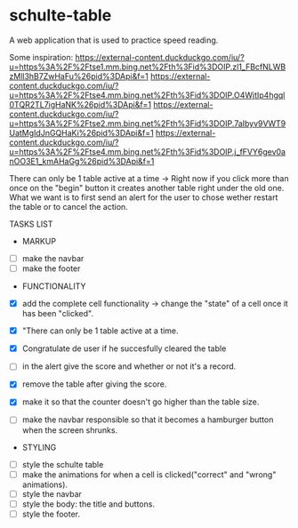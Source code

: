 # schulte-table
A web application that is used to practice speed reading.

Some inspiration:
https://external-content.duckduckgo.com/iu/?u=https%3A%2F%2Ftse1.mm.bing.net%2Fth%3Fid%3DOIP.zl1_FBcfNLWBzMll3hB7ZwHaFu%26pid%3DApi&f=1
https://external-content.duckduckgo.com/iu/?u=https%3A%2F%2Ftse4.mm.bing.net%2Fth%3Fid%3DOIP.O4WjtIp4hgql0TQR2TL7igHaNK%26pid%3DApi&f=1
https://external-content.duckduckgo.com/iu/?u=https%3A%2F%2Ftse2.mm.bing.net%2Fth%3Fid%3DOIP.7aIbyv9VWT9UatMgIdJnGQHaKi%26pid%3DApi&f=1
https://external-content.duckduckgo.com/iu/?u=https%3A%2F%2Ftse4.mm.bing.net%2Fth%3Fid%3DOIP.j_fFVY6gev0anOO3E1_kmAHaGg%26pid%3DApi&f=1

There can only be 1 table active at a time -> Right now if you click more than once on the "begin" button it creates another table right under the old one. What we want is to first send an alert for the user to chose wether restart the table or to cancel the action. 

TASKS LIST 

* MARKUP 
- [ ] make the navbar
- [ ] make the footer

* FUNCTIONALITY
- [x] add the complete cell functionality -> change the "state" of a cell once it has been "clicked".

- [x] "There can only be 1 table active at a time.
- [x] Congratulate de user if he succesfully cleared the table
- [ ] in the alert give the score and whether or not it's a record. 
- [x] remove the table after giving the score.
- [x] make it so that the counter doesn't go higher than the table size.
- [ ] make the navbar responsible so that it becomes a hamburger button when the screen shrunks.

* STYLING
- [ ] style the schulte table
- [ ] make the animations for when a cell is clicked("correct" and "wrong" animations).
- [ ] style the navbar
- [ ] style the body: the title and buttons.
- [ ] style the footer.